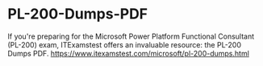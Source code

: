 # PL-200-Dumps-PDF
If you're preparing for the Microsoft Power Platform Functional Consultant (PL-200) exam, ITExamstest offers an invaluable resource: the PL-200 Dumps PDF. https://www.itexamstest.com/microsoft/pl-200-dumps.html
